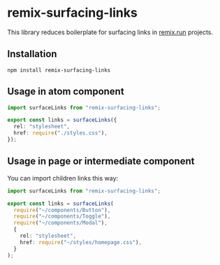 # remix-surfacing-links

This library reduces boilerplate for surfacing links in [remix.run](https://remix.run) projects.

## Installation

`npm install remix-surfacing-links`

## Usage in atom component

```ts
import surfaceLinks from "remix-surfacing-links";

export const links = surfaceLinks({
  rel: "stylesheet",
  href: require("./styles.css"),
});
```

## Usage in page or intermediate component

You can import children links this way:

```ts
import surfaceLinks from "remix-surfacing-links";

export const links = surfaceLinks(
  require("~/components/Button"),
  require("~/components/Toggle"),
  require("~/components/Modal"),
  {
    rel: "stylesheet",
    href: require("~/styles/homepage.css"),
  }
);
```
